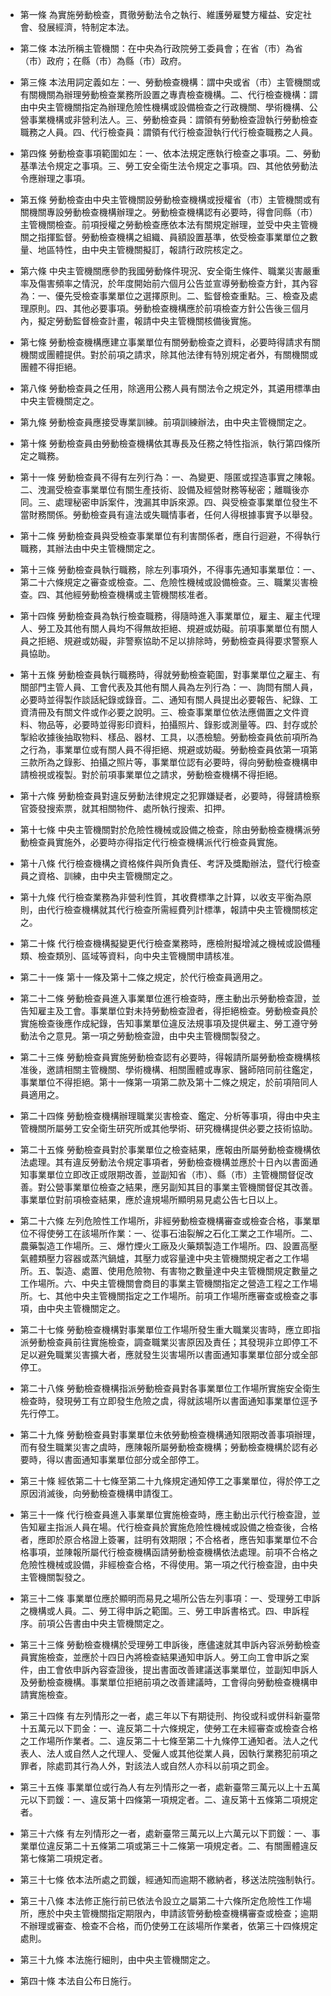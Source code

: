 * 第一條 為實施勞動檢查，貫徹勞動法令之執行、維護勞雇雙方權益、安定社會、發展經濟，特制定本法。

* 第二條 本法所稱主管機關：在中央為行政院勞工委員會；在省（市）為省（市）政府；在縣（市）為縣（市）政府。

* 第三條 本法用詞定義如左：一、勞動檢查機構：謂中央或省（市）主管機關或有關機關為辦理勞動檢查業務所設置之專責檢查機構。二、代行檢查機構：謂由中央主管機關指定為辦理危險性機構或設備檢查之行政機關、學術機構、公營事業機構或非營利法人。三、勞動檢查員：謂領有勞動檢查證執行勞動檢查職務之人員。四、代行檢查員：謂領有代行檢查證執行代行檢查職務之人員。

* 第四條 勞動檢查事項範圍如左：一、依本法規定應執行檢查之事項。二、勞動基準法令規定之事項。三、勞工安全衛生法令規定之事項。四、其他依勞動法令應辦理之事項。

* 第五條 勞動檢查由中央主管機關設勞動檢查機構或授權省（市）主管機關或有關機關專設勞動檢查機構辦理之。勞動檢查機構認有必要時，得會同縣（市）主管機關檢查。前項授權之勞動檢查應依本法有關規定辦理，並受中央主管機關之指揮監督。勞動檢查機構之組織、員額設置基準，依受檢查事業單位之數量、地區特性，由中央主管機關擬訂，報請行政院核定之。

* 第六條 中央主管機關應參酌我國勞動條件現況、安全衛生條件、職業災害嚴重率及傷害頻率之情況，於年度開始前六個月公告並宣導勞動檢查方針，其內容為：一、優先受檢查事業單位之選擇原則。二、監督檢查重點。三、檢查及處理原則。四、其他必要事項。勞動檢查機構應於前項檢查方針公告後三個月內，擬定勞動監督檢查計畫，報請中央主管機關核備後實施。

* 第七條 勞動檢查機構應建立事業單位有關勞動檢查之資料，必要時得請求有關機關或團體提供。對於前項之請求，除其他法律有特別規定者外，有關機關或團體不得拒絕。

* 第八條 勞動檢查員之任用，除適用公務人員有關法令之規定外，其遴用標準由中央主管機關定之。

* 第九條 勞動檢查員應接受專業訓練。前項訓練辦法，由中央主管機關定之。

* 第十條 勞動檢查員由勞動檢查機構依其專長及任務之特性指派，執行第四條所定之職務。

* 第十一條 勞動檢查員不得有左列行為：一、為變更、隱匿或捏造事實之陳報。二、洩漏受檢查事業單位有關生產技術、設備及經營財務等秘密；離職後亦同。三、處理秘密申訴案件，洩漏其申訴來源。四、與受檢查事業單位發生不當財務關係。勞動檢查員有違法或失職情事者，任何人得根據事實予以舉發。

* 第十二條 勞動檢查員與受檢查事業單位有利害關係者，應自行迴避，不得執行職務，其辦法由中央主管機關定之。

* 第十三條 勞動檢查員執行職務，除左列事項外，不得事先通知事業單位：一、第二十六條規定之審查或檢查。二、危險性機械或設備檢查。三、職業災害檢查。四、其他經勞動檢查機構或主管機關核准者。

* 第十四條 勞動檢查員為執行檢查職務，得隨時進入事業單位，雇主、雇主代理人、勞工及其他有關人員均不得無故拒絕、規避或妨礙。前項事業單位有關人員之拒絕、規避或妨礙，非警察協助不足以排除時，勞動檢查員得要求警察人員協助。

* 第十五條 勞動檢查員執行職務時，得就勞動檢查範圍，對事業單位之雇主、有關部門主管人員、工會代表及其他有關人員為左列行為：一、詢問有關人員，必要時並得製作談話紀錄或錄音。二、通知有關人員提出必要報告、紀錄、工資清冊及有關文件或作必要之說明。三、檢查事業單位依法應備置之文件資料、物品等，必要時並得影印資料，拍攝照片、錄影或測量等。四、封存或於掣給收據後抽取物料、樣品、器材、工具，以憑檢驗。勞動檢查員依前項所為之行為，事業單位或有關人員不得拒絕、規避或妨礙。勞動檢查員依第一項第三款所為之錄影、拍攝之照片等，事業單位認有必要時，得向勞動檢查機構申請檢視或複製。對於前項事業單位之請求，勞動檢查機構不得拒絕。

* 第十六條 勞動檢查員對違反勞動法律規定之犯罪嫌疑者，必要時，得聲請檢察官簽發搜索票，就其相關物件、處所執行搜索、扣押。

* 第十七條 中央主管機關對於危險性機械或設備之檢查，除由勞動檢查機構派勞動檢查員實施外，必要時亦得指定代行檢查機構派代行檢查員實施。

* 第十八條 代行檢查機構之資格條件與所負責任、考評及獎勵辦法，暨代行檢查員之資格、訓練，由中央主管機關定之。

* 第十九條 代行檢查業務為非營利性質，其收費標準之計算，以收支平衡為原則，由代行檢查機構就其代行檢查所需經費列計標準，報請中央主管機關核定之。

* 第二十條 代行檢查機構擬變更代行檢查業務時，應檢附擬增減之機械或設備種類、檢查類別、區域等資料，向中央主管機關申請核准。

* 第二十一條 第十一條及第十二條之規定，於代行檢查員適用之。

* 第二十二條 勞動檢查員進入事業單位進行檢查時，應主動出示勞動檢查證，並告知雇主及工會。事業單位對未持勞動檢查證者，得拒絕檢查。勞動檢查員於實施檢查後應作成紀錄，告知事業單位違反法規事項及提供雇主、勞工遵守勞動法令之意見。第一項之勞動檢查證，由中央主管機關製發之。

* 第二十三條 勞動檢查員實施勞動檢查認有必要時，得報請所屬勞動檢查機構核准後，邀請相關主管機關、學術機構、相關團體或專家、醫師陪同前往鑑定，事業單位不得拒絕。第十一條第一項第二款及第十二條之規定，於前項陪同人員適用之。

* 第二十四條 勞動檢查機構辦理職業災害檢查、鑑定、分析等事項，得由中央主管機關所屬勞工安全衛生研究所或其他學術、研究機構提供必要之技術協助。

* 第二十五條 勞動檢查員對於事業單位之檢查結果，應報由所屬勞動檢查機構依法處理。其有違反勞動法令規定事項者，勞動檢查機構並應於十日內以書面通知事業單位立即改正或限期改善，並副知省（市）、縣（市）主管機關督促改善。對公營事業單位檢查之結果，應另副知其目的事業主管機關督促其改善。事業單位對前項檢查結果，應於違規場所顯明易見處公告七日以上。

* 第二十六條 左列危險性工作場所，非經勞動檢查機構審查或檢查合格，事業單位不得使勞工在該場所作業：一、從事石油裂解之石化工業之工作場所。二、農藥製造工作場所。三、爆竹煙火工廠及火藥類製造工作場所。四、設置高壓氣體類壓力容器或蒸汽鍋爐，其壓力或容量達中央主管機關規定者之工作場所。五、製造、處置、使用危險物、有害物之數量達中央主管機關規定數量之工作場所。六、中央主管機關會商目的事業主管機關指定之營造工程之工作場所。七、其他中央主管機關指定之工作場所。前項工作場所應審查或檢查之事項，由中央主管機關定之。

* 第二十七條 勞動檢查機構對事業單位工作場所發生重大職業災害時，應立即指派勞動檢查員前往實施檢查，調查職業災害原因及責任；其發現非立即停工不足以避免職業災害擴大者，應就發生災害場所以書面通知事業單位部分或全部停工。

* 第二十八條 勞動檢查機構指派勞動檢查員對各事業單位工作場所實施安全衛生檢查時，發現勞工有立即發生危險之虞，得就該場所以書面通知事業單位逕予先行停工。

* 第二十九條 勞動檢查員對事業單位未依勞動檢查機構通知限期改善事項辦理，而有發生職業災害之虞時，應陳報所屬勞動檢查機構；勞動檢查機構於認有必要時，得以書面通知事業單位部分或全部停工。

* 第三十條 經依第二十七條至第二十九條規定通知停工之事業單位，得於停工之原因消滅後，向勞動檢查機構申請復工。

* 第三十一條 代行檢查員進入事業單位實施檢查時，應主動出示代行檢查證，並告知雇主指派人員在場。代行檢查員於實施危險性機械或設備之檢查後，合格者，應即於原合格證上簽署，註明有效期限；不合格者，應告知事業單位不合格事項，並陳報所屬代行檢查機構函請勞動檢查機構依法處理。前項不合格之危險性機械或設備，非經檢查合格，不得使用。第一項之代行檢查證，由中央主管機關製發之。

* 第三十二條 事業單位應於顯明而易見之場所公告左列事項：一、受理勞工申訴之機構或人員。二、勞工得申訴之範圍。三、勞工申訴書格式。四、申訴程序。前項公告書由中央主管機關定之。

* 第三十三條 勞動檢查機構於受理勞工申訴後，應儘速就其申訴內容派勞動檢查員實施檢查，並應於十四日內將檢查結果通知申訴人。勞工向工會申訴之案件，由工會依申訴內容查證後，提出書面改善建議送事業單位，並副知申訴人及勞動檢查機構。事業單位拒絕前項之改善建議時，工會得向勞動檢查機構申請實施檢查。

* 第三十四條 有左列情形之一者，處三年以下有期徒刑、拘役或科或併科新臺幣十五萬元以下罰金：一、違反第二十六條規定，使勞工在未經審查或檢查合格之工作場所作業者。二、違反第二十七條至第二十九條停工通知者。法人之代表人、法人或自然人之代理人、受僱人或其他從業人員，因執行業務犯前項之罪者，除處罰其行為人外，對該法人或自然人亦科以前項之罰金。

* 第三十五條 事業單位或行為人有左列情形之一者，處新臺幣三萬元以上十五萬元以下罰鍰：一、違反第十四條第一項規定者。二、違反第十五條第二項規定者。

* 第三十六條 有左列情形之一者，處新臺幣三萬元以上六萬元以下罰鍰：一、事業單位違反第二十五條第二項或第三十二條第一項規定者。二、有關團體違反第七條第二項規定者。

* 第三十七條 依本法所處之罰鍰，經通知而逾期不繳納者，移送法院強制執行。

* 第三十八條 本法修正施行前已依法令設立之屬第二十六條所定危險性工作場所，應於中央主管機關指定期限內，申請該管勞動檢查機構審查或檢查；逾期不辦理或審查、檢查不合格，而仍使勞工在該場所作業者，依第三十四條規定處則。

* 第三十九條 本法施行細則，由中央主管機關定之。

* 第四十條 本法自公布日施行。

